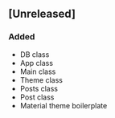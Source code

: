 ## [Unreleased]

### Added

- DB class
- App class
- Main class
- Theme class
- Posts class
- Post class
- Material theme boilerplate
